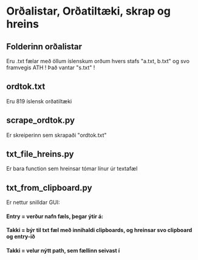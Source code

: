 # Orðalistar, Orðatiltæki, skrap og hreins

## Folderinn orðalistar
Eru .txt fælar með öllum íslenskum orðum hvers stafs "a.txt, b.txt" og svo framvegis
ATH ! Það vantar "s.txt" !

## ordtok.txt
Eru 819 íslensk orðatiltæki

## scrape_ordtok.py
Er skreiperinn sem skrapaði "ordtok.txt"

## txt_file_hreins.py
Er bara function sem hreinsar tómar línur úr textafæl

## txt_from_clipboard.py
Er nettur snilldar GUI:
#### Entry = verður nafn fæls, þegar ýtir á:
#### Takki = býr til txt fæl með innihaldi clipboards, og hreinsar svo clipboard og entry-ið
#### Takki = velur nýtt path, sem fællinn seivast í
